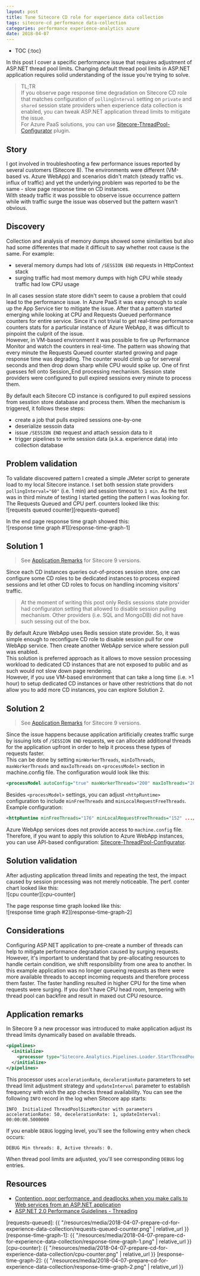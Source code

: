 ```yaml
---
layout: post
title: Tune Sitecore CD role for experience data collection
tags: sitecore-cd performance data-collection
categories: performance experience-analytics azure
date: 2018-04-07
---
```


* TOC
{:toc}
 
In this post I cover a specific performance issue that requires adjustment of ASP.NET thread pool limits. Changing default thread pool limits in ASP.NET application requires solid understanding of the issue you're trying to solve.

>TL;TR  
If you observe page response time degradation on Sitecore CD role that matches configuration of `pollingInterval` setting on `private` and `shared` session state providers when experience data collection is enabled, you can tweak ASP.NET application thread limits to mitigate the issue.  
For Azure PaaS solutions, you can use [Sitecore-ThreadPool-Configurator][sc-threadpool-configurator] plugin.

## Story
I got involved in troubleshooting a few performance issues reported by several customers (Sitecore 8). The environments were different (VM-based vs. Azure WebApp) and scenarios didn't match (steady traffic vs. influx of traffic) and yet the underlying problem was reported to be the same - slow page response time on CD instances.  
With steady traffic it was possible to observe issue occurrence pattern while with traffic surge the issue was observed but the pattern wasn't obvious.

## Discovery
Collection and analysis of memory dumps showed some similarities but also had some differentes that made it difficult to say whether root cause is the same. For example:  
* several memory dumps had lots of `/SESSION END` requests in HttpContext stack
* surging traffic had most memory dumps with high CPU while steady traffic had low CPU usage

In all cases session state store didn't seem to cause a problem that could lead to the performance issue. In Azure PaaS it was easy enough to scale up the App Service tier to mitigate the issue. After that a pattern started emerging while looking at CPU and Requests Queued performance counters for entire service. Since it's not trivial to get real-time performance counters stats for a particular instance of Azure WebApp, it was difficult to pinpoint the culprit of the issue.  
However, in VM-based environment it was possible to fire up Performance Monitor and watch the counters in real-time. The pattern was showing that every minute the Requests Queued counter started growing and page response time was degrading. The counter would climb up for serveral seconds and then drop down sharp while CPU would spike up. One of first guesses fell onto Session_End processing mechanism. Session state providers were configured to pull expired sessions every minute to process them.  

By default each Sitecore CD instance is configured to pull expired sessions from sesstion store database and process them. When the mechanism is triggered, it follows these steps:
* create a job that pulls expired sessions one-by-one 
* deserialize sessoin data
* issue `/SESSION END` request and attach session data to it
* trigger pipelines to write session data (a.k.a. experience data) into collection database

## Problem validation
To validate discovered pattern I created a simple JMeter script to generate load to my local Sitecore instance. I set both session state providers `pollingInterval="60"` (i.e. 1 min) and session timeout to `1 min`. 
As the test was in third minute of testing I started getting the pattern I was looking for. The Requests Queued and CPU perf. counters looked like this:  
![requests queued counter][requests-queued]  

In the end page response time graph showed this:  
![response time graph #1][response-time-graph-1]

## Solution 1
>See [Application Remarks](#application-remarks) for Sitecore 9 versions.

Since each CD instances queries out-of-proces session store, one can configure some CD roles to be dedicated instances to process expired sessions and let other CD roles to focus on handling incoming visitors' traffic.
>At the moment of writing this post only Redis sessions state provider had configuraton setting that allowed to disable session pulling mechanism. Other providers (i.e. SQL and MongoDB) did not have such sessing out of the box.

By default Azure WebApp uses Redis session state provider. So, it was simple enough to reconfigure CD role to disable session pull for one WebApp service. Then create another WebApp service where session pull was enabled.  
This solution is preferred approach as it allows to move session processing workload to dedicated CD instances that are not exposed to public and as such would not slow down page rendering.  
However, if you use VM-based environment that can take a long time (i.e. >1 hour) to setup dedicated CD instances or have other restrictions that do not allow you to add more CD instances, you can explore Solution 2.

## Solution 2
>See [Application Remarks](#application-remarks) for Sitecore 9 versions.

Since the issue happens because application artificially creates traffic surge by issuing lots of `/SESSION END` requests, we can allocate additional threads for the application upfront in order to help it process these types of requests faster.  
This can be done by setting `minWorkerThreads`, `minIoThreads`, `maxWorkerThreads` and `maxIoThreads` on `<processModel>` section in machine.config file. The configuration would look like this:
```xml
<processModel autoConfig="true" maxWorkerThreads="200" maxIoThreads="200" minWorkerThreads="50" minIoThreads="50"/>
```
Besides `<processModel>` settings, you can adjust `<httpRuntime>` configuration to include `minFreeThreads` and `minLocalRequestFreeThreads`. Example configuration:
```xml
<httpRuntime minFreeThreads="176" minLocalRequestFreeThreads="152" .../>
```

Azure WebApp services does not provide access to `machine.config` file. Therefore, if you want to apply this solution to Azure WebApp instances, you can use API-based configuration: [Sitecore-ThreadPool-Configurator][sc-threadpool-configurator].

## Solution validation
After adjusting application thread limits and repeating the test, the impact caused by session processing was not merely noticeable. The perf. conter chart looked like this:  
![cpu counter][cpu-counter]

The page response time graph looked like this:  
![response time graph #2][response-time-graph-2]

## Considerations
Configuring ASP.NET application to pre-create a number of threads can help to mitigate performance degradation caused by surging requests. However, it's important to understand that by pre-allocating resources to handle certain condition, we shift responsibility from one area to another. In this example application was no longer queueing requests as there were more available threads to accept incoming requests and therefore process them faster. The faster handling resulted in higher CPU for the time when requests were surging. If you don't have CPU head room, tempering with thread pool can backfire and result in maxed out CPU resource.

## Application remarks
In Sitecore 9 a new processor was introduced to make application adjust its thread limits dynamically based on available threads.
```xml
<pipelines>
  <initialize>
    <processor type="Sitecore.Analytics.Pipelines.Loader.StartThreadPoolSizeMonitor, Sitecore.Analytics"/>
  </initialize>
</pipelines>
```
This processor uses `accelerationRate`, `decelerationRate` parameters to set thread limit adjustment strategy and `updateInterval` parameter to establish frequency with wich the app checks thread availability.
You can see the following `INFO` record in the log when Sitecore app starts:
```
INFO  Initialized ThreadPoolSizeMonitor with parameters accelerationRate: 50, decelerationRate: 1, updateInterval: 00:00:00.5000000
```
If you enable `DEBUG` logging level, you'll see the following entry when check occurs:
```
DEBUG Min threads: 8, Active threads: 0.
```
When thread pool limits are adjusted, you'll see corresponding `DEBUG` log entries.


## Resources
* [Contention, poor performance, and deadlocks when you make calls to Web services from an ASP.NET application](https://support.microsoft.com/en-in/help/821268/contention-poor-performance-and-deadlocks-when-you-make-calls-to-web-s)
* [ASP.NET 2.0 Performance Guidelines - Threading](http://www.guidanceshare.com/wiki/ASP.NET_2.0_Performance_Guidelines_-_Threading)

[sc-threadpool-configurator]: https://github.com/ivansharamok/Sitecore-TheadPool-Configurator/releases
[requests-queued]: {{ "/resources/media/2018-04-07-prepare-cd-for-experience-data-collection/requests-queued-counter.png" | relative_url }}
[response-time-graph-1]: {{ "/resources/media/2018-04-07-prepare-cd-for-experience-data-collection/response-time-graph-1.png" | relative_url }}
[cpu-counter]: {{ "/resources/media/2018-04-07-prepare-cd-for-experience-data-collection/cpu-counter.png" | relative_url }}
[response-time-graph-2]: {{ "/resources/media/2018-04-07-prepare-cd-for-experience-data-collection/response-time-graph-2.png" | relative_url }}